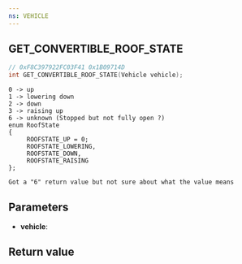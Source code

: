 ```yaml
---
ns: VEHICLE
---
```

## GET_CONVERTIBLE_ROOF_STATE

```c
// 0xF8C397922FC03F41 0x1B09714D
int GET_CONVERTIBLE_ROOF_STATE(Vehicle vehicle);
```

```
0 -> up  
1 -> lowering down  
2 -> down  
3 -> raising up 
6 -> unknown (Stopped but not fully open ?)
enum RoofState  
{  
     ROOFSTATE_UP = 0;  
     ROOFSTATE_LOWERING,  
     ROOFSTATE_DOWN,  
     ROOFSTATE_RAISING  
};  

Got a "6" return value but not sure about what the value means
```

## Parameters
* **vehicle**: 

## Return value
